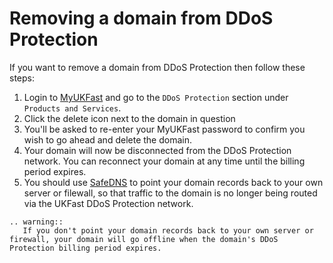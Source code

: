# Removing a domain from DDoS Protection

If you want to remove a domain from DDoS Protection then follow these steps:

1. Login to [MyUKFast](https://my.ukfast.co.uk) and go to the `DDoS Protection` section under `Products and Services`.
2. Click the delete icon next to the domain in question
3. You'll be asked to re-enter your MyUKFast password to confirm you wish to go ahead and delete the domain.
4. Your domain will now be disconnected from the DDoS Protection network.  You can reconnect your domain at any time until the billing period expires.
5. You should use [SafeDNS](/Domains/safedns/index.html) to point your domain records back to your own server or filewall, so that traffic to the domain is no longer being routed via the UKFast DDoS Protection network.

```eval_rst
.. warning::
   If you don't point your domain records back to your own server or firewall, your domain will go offline when the domain's DDoS Protection billing period expires.
```
